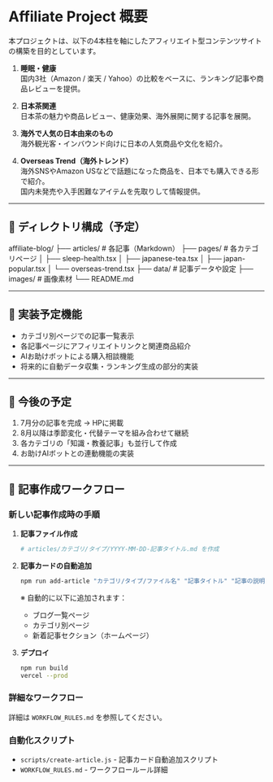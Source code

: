 # Affiliate Project 概要

本プロジェクトは、以下の4本柱を軸にしたアフィリエイト型コンテンツサイトの構築を目的としています。

1. **睡眠・健康**  
   国内3社（Amazon / 楽天 / Yahoo）の比較をベースに、ランキング記事や商品レビューを提供。
   
2. **日本茶関連**  
   日本茶の魅力や商品レビュー、健康効果、海外展開に関する記事を展開。
   
3. **海外で人気の日本由来のもの**  
   海外観光客・インバウンド向けに日本の人気商品や文化を紹介。
   
4. **Overseas Trend（海外トレンド）**  
   海外SNSやAmazon USなどで話題になった商品を、日本でも購入できる形で紹介。  
   国内未発売や入手困難なアイテムを先取りして情報提供。

---

## 📂 ディレクトリ構成（予定）

affiliate-blog/
├── articles/ # 各記事（Markdown）
├── pages/ # 各カテゴリページ
│ ├── sleep-health.tsx
│ ├── japanese-tea.tsx
│ ├── japan-popular.tsx
│ └── overseas-trend.tsx
├── data/ # 記事データや設定
├── images/ # 画像素材
└── README.md


---

## 🚀 実装予定機能

- カテゴリ別ページでの記事一覧表示
- 各記事ページにアフィリエイトリンクと関連商品紹介
- AIお助けボットによる購入相談機能
- 将来的に自動データ収集・ランキング生成の部分的実装

---

## 📝 今後の予定

1. 7月分の記事を完成 → HPに掲載
2. 8月以降は季節変化・代替テーマを組み合わせて継続
3. 各カテゴリの「知識・教養記事」も並行して作成
4. お助けAIボットとの連動機能の実装

---

## 🚀 記事作成ワークフロー

### 新しい記事作成時の手順

1. **記事ファイル作成**
   ```bash
   # articles/カテゴリ/タイプ/YYYY-MM-DD-記事タイトル.md を作成
   ```

2. **記事カードの自動追加**
   ```bash
   npm run add-article "カテゴリ/タイプ/ファイル名" "記事タイトル" "記事の説明文" "YYYY.MM.DD"
   ```
   
   ※ 自動的に以下に追加されます：
   - ブログ一覧ページ
   - カテゴリ別ページ
   - 新着記事セクション（ホームページ）

3. **デプロイ**
   ```bash
   npm run build
   vercel --prod
   ```

### 詳細なワークフロー
詳細は `WORKFLOW_RULES.md` を参照してください。

### 自動化スクリプト
- `scripts/create-article.js` - 記事カード自動追加スクリプト
- `WORKFLOW_RULES.md` - ワークフロールール詳細